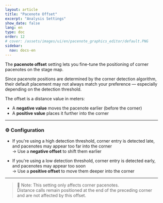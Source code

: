 ```yaml
---
layout: article
title: "Pacenote Offset"
excerpt: "Analysis Settings"
show_date: false
lang: en
type: doc
order: 12
# cover: /assets/images/ui/en/pacenote_graphics_editor/default.PNG
sidebar:
  nav: docs-en
---
```


The **pacenote offset** setting lets you fine-tune the positioning of corner pacenotes on the stage map.

Since pacenote positions are determined by the corner detection algorithm, their default placement may not always match your preference — especially depending on the detection threshold.

The offset is a distance value in meters:
- A **negative value** moves the pacenote earlier (before the corner)
- A **positive value** places it further into the corner

---

### ⚙️ Configuration

- If you're using a high detection threshold, corner entry is detected late, and pacenotes may appear too far into the corner  
  → Use a **negative offset** to shift them earlier

- If you're using a low detection threshold, corner entry is detected early, and pacenotes may appear too soon  
  → Use a **positive offset** to move them deeper into the corner

---

> 🔎 Note: This setting only affects corner pacenotes.  
> Distance calls remain positioned at the end of the preceding corner and are not affected by this offset.

